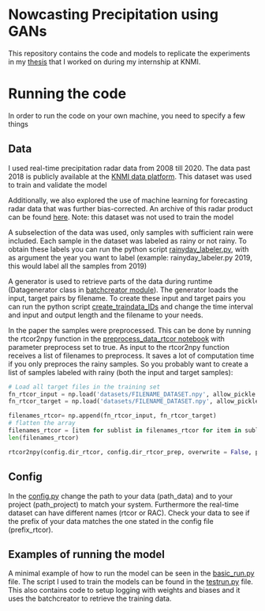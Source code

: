 # Nowcasting Precipitation using GANs

This repository contains the code and models to replicate the experiments in my [thesis](https://www.ru.nl/publish/pages/769526/koert_schreurs.pdf) that I worked on during my internship at KNMI.

# Running the code

In order to run the code on your own machine, you need to specify a few things

## Data
I used real-time precipitation radar data from 2008 till 2020. The data past 2018 is publicly available at the [KNMI data platform](https://api.dataplatform.knmi.nl/open-data/v1/datasets/nl_rdr_data_rtcor_5m_tar/versions/1.0/files). This dataset was used to train and validate the model

Additionally, we also explored the use of machine learning for forecasting radar data that was further bias-corrected. An archive of this radar product can be found [here](https://dataplatform.knmi.nl/dataset/rad-nl25-rac-mfbs-em-5min-netcdf4-2-0). Note: this dataset was not used to train the model

A subselection of the data was used, only samples with sufficient rain were included. Each sample in the dataset was labeled as rainy or not rainy. 
To obtain these labels you can run the python script [rainyday_labeler.py](https://github.com/KoertS/precipitation-nowcasting-using-GANs/blob/main/precipitation_forecasting/rainyday_labeler.py), with as argument the year you want to label (example: rainyday_labeler.py 2019, this would label all the samples from 2019)

A generator is used to retrieve parts of the data during runtime (Datagenerator class in [batchcreator module](https://github.com/KoertS/precipitation-nowcasting-using-GANs/blob/main/precipitation_forecasting/batchcreator.py)). The generator loads the input, target pairs by filename. To create these input and target pairs you can run the python script [create_traindata_IDs](https://github.com/KoertS/precipitation-nowcasting-using-GANs/blob/main/precipitation_forecasting/create_traindata_IDs.py) and change the time interval and input and output length and the filename to your needs.
 
In the paper the samples were preprocessed. This can be done by running the rtcor2npy function in the [preprocess_data_rtcor notebook](https://github.com/KoertS/precipitation-nowcasting-using-GANs/blob/main/precipitation_forecasting/preprocess_data_rtcor.ipynb) with parameter preprocess set to true. 
As input to the rtcor2npy function receives a list of filenames to preprocess. It saves a lot of computation time if you only preproces the rainy samples. So you probably want to create a list of samples labeled with rainy (both the input and target samples):
```python
# Load all target files in the training set
fn_rtcor_input = np.load('datasets/FILENAME_DATASET.npy', allow_pickle = True)[:,0]
fn_rtcor_target = np.load('datasets/FILENAME_DATASET.npy', allow_pickle = True)[:,1]

filenames_rtcor= np.append(fn_rtcor_input, fn_rtcor_target)
# flatten the array
filenames_rtcor = [item for sublist in filenames_rtcor for item in sublist]
len(filenames_rtcor)

rtcor2npy(config.dir_rtcor, config.dir_rtcor_prep, overwrite = False, preprocess = True, filenames = filenames_rtcor)
```


## Config

In the [config.py](https://github.com/KoertS/precipitation-nowcasting-using-GANs/blob/main/precipitation_forecasting/config.py) change the path to your data (path_data) and to your project (path_project) to match your system. Furthermore the real-time dataset can have different names (rtcor or RAC). Check your data to see if the prefix of your data matches the one stated in the config file (prefix_rtcor).

## Examples of running the model

A minimal example of how to run the model can be seen in the [basic_run.py](https://github.com/KoertS/precipitation-nowcasting-using-GANs/blob/main/precipitation_forecasting/examples/basic_run.py) file. The script I used to train the models can be found in the [testrun.py](https://github.com/KoertS/precipitation-nowcasting-using-GANs/blob/main/precipitation_forecasting/testrun.py) file. This also contains code to setup logging with weights and biases and it uses the batchcreator to retrieve the training data.
